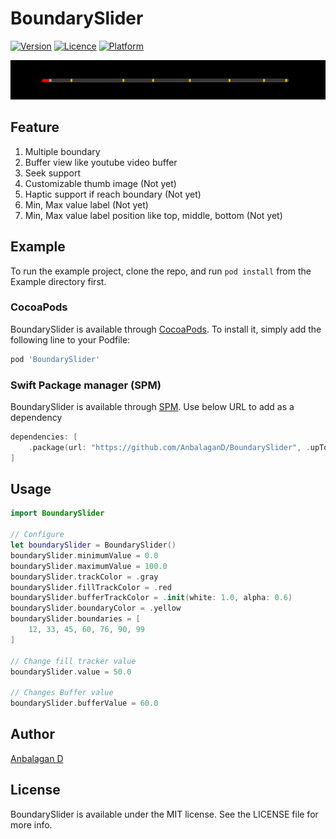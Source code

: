 # BoundarySlider

[![Version](https://img.shields.io/cocoapods/v/BoundarySlider.svg?style=flat)](https://cocoapods.org/pods/BoundarySlider)
[![Licence](https://img.shields.io/cocoapods/l/BoundarySlider.svg?style=flat)](https://cocoapods.org/pods/BoundarySlider)
[![Platform](https://img.shields.io/cocoapods/p/BoundarySlider.svg?style=flat)](https://cocoapods.org/pods/BoundarySlider)

![Slider](Screenshot/slider.gif)

## Feature

 1. Multiple boundary
 2. Buffer view like youtube video buffer
 3. Seek support
 4. Customizable thumb image (Not yet)
 5. Haptic support if reach boundary (Not yet)
 6. Min, Max value label (Not yet)
 7. Min, Max value label position like top, middle, bottom (Not yet)

## Example

To run the example project, clone the repo, and run `pod install` from the Example directory first.

### CocoaPods

BoundarySlider is available through [CocoaPods](https://cocoapods.org/pods/BoundarySlider). To install
it, simply add the following line to your Podfile:

```ruby
pod 'BoundarySlider'
```

### Swift Package manager (SPM)

BoundarySlider is available through [SPM](https://github.com/AnbalaganD/BoundarySlider). Use below URL to add as a dependency

```swift
dependencies: [
    .package(url: "https://github.com/AnbalaganD/BoundarySlider", .upToNextMajor(from: "0.1.1"))
]
```

## Usage
```swift
import BoundarySlider

// Configure
let boundarySlider = BoundarySlider()
boundarySlider.minimumValue = 0.0
boundarySlider.maximumValue = 100.0
boundarySlider.trackColor = .gray
boundarySlider.fillTrackColor = .red
boundarySlider.bufferTrackColor = .init(white: 1.0, alpha: 0.6)
boundarySlider.boundaryColor = .yellow
boundarySlider.boundaries = [
    12, 33, 45, 60, 76, 90, 99
]

// Change fill tracker value
boundarySlider.value = 50.0

// Changes Buffer value
boundarySlider.bufferValue = 60.0
```

## Author

[Anbalagan D](mailto:anbu94p@gmail.com)

## License

BoundarySlider is available under the MIT license. See the LICENSE file for more info.
